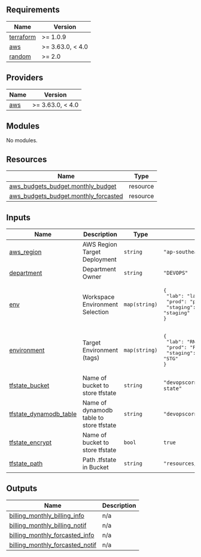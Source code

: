 <!-- BEGIN_TF_DOCS -->

## Requirements

| Name                                                                     | Version          |
| ------------------------------------------------------------------------ | ---------------- |
| <a name="requirement_terraform"></a> [terraform](#requirement_terraform) | >= 1.0.9         |
| <a name="requirement_aws"></a> [aws](#requirement_aws)                   | >= 3.63.0, < 4.0 |
| <a name="requirement_random"></a> [random](#requirement_random)          | >= 2.0           |

## Providers

| Name                                             | Version          |
| ------------------------------------------------ | ---------------- |
| <a name="provider_aws"></a> [aws](#provider_aws) | >= 3.63.0, < 4.0 |

## Modules

No modules.

## Resources

| Name                                                                                                                               | Type     |
| ---------------------------------------------------------------------------------------------------------------------------------- | -------- |
| [aws_budgets_budget.monthly_budget](https://registry.terraform.io/providers/hashicorp/aws/latest/docs/resources/budgets_budget)    | resource |
| [aws_budgets_budget.monthly_forcasted](https://registry.terraform.io/providers/hashicorp/aws/latest/docs/resources/budgets_budget) | resource |

## Inputs

| Name                                                                                                | Description                             | Type          | Default                                                                          | Required |
| --------------------------------------------------------------------------------------------------- | --------------------------------------- | ------------- | -------------------------------------------------------------------------------- | :------: |
| <a name="input_aws_region"></a> [aws_region](#input_aws_region)                                     | AWS Region Target Deployment            | `string`      | `"ap-southeast-1"`                                                               |    no    |
| <a name="input_department"></a> [department](#input_department)                                     | Department Owner                        | `string`      | `"DEVOPS"`                                                                       |    no    |
| <a name="input_env"></a> [env](#input_env)                                                          | Workspace Environment Selection         | `map(string)` | <pre>{<br> "lab": "lab",<br> "prod": "prod",<br> "staging": "staging"<br>}</pre> |    no    |
| <a name="input_environment"></a> [environment](#input_environment)                                  | Target Environment (tags)               | `map(string)` | <pre>{<br> "lab": "RND",<br> "prod": "PROD",<br> "staging": "STG"<br>}</pre>     |    no    |
| <a name="input_tfstate_bucket"></a> [tfstate_bucket](#input_tfstate_bucket)                         | Name of bucket to store tfstate         | `string`      | `"devopscorner-terraform-remote-state"`                                          |    no    |
| <a name="input_tfstate_dynamodb_table"></a> [tfstate_dynamodb_table](#input_tfstate_dynamodb_table) | Name of dynamodb table to store tfstate | `string`      | `"devopscorner-terraform-state-lock"`                                            |    no    |
| <a name="input_tfstate_encrypt"></a> [tfstate_encrypt](#input_tfstate_encrypt)                      | Name of bucket to store tfstate         | `bool`        | `true`                                                                           |    no    |
| <a name="input_tfstate_path"></a> [tfstate_path](#input_tfstate_path)                               | Path .tfstate in Bucket                 | `string`      | `"resources/budget/terraform.tfstate"`                                           |    no    |

## Outputs

| Name                                                                                                                             | Description |
| -------------------------------------------------------------------------------------------------------------------------------- | ----------- |
| <a name="output_billing_monthly_billing_info"></a> [billing_monthly_billing_info](#output_billing_monthly_billing_info)          | n/a         |
| <a name="output_billing_monthly_billing_notif"></a> [billing_monthly_billing_notif](#output_billing_monthly_billing_notif)       | n/a         |
| <a name="output_billing_monthly_forcasted_info"></a> [billing_monthly_forcasted_info](#output_billing_monthly_forcasted_info)    | n/a         |
| <a name="output_billing_monthly_forcasted_notif"></a> [billing_monthly_forcasted_notif](#output_billing_monthly_forcasted_notif) | n/a         |

<!-- END_TF_DOCS -->
